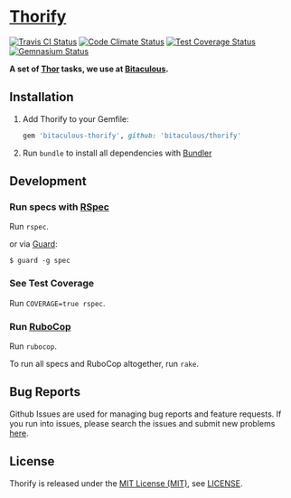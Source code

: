 [Thorify]
=========

[![Travis CI Status][Travis CI Status]][Travis CI]
[![Code Climate Status][Code Climate Status]][Code Climate]
[![Test Coverage Status][Test Coverage Status]][Test Coverage]
[![Gemnasium Status][Gemnasium Status]][Gemnasium]

**A set of [Thor] tasks, we use at [Bitaculous].**

Installation
------------

1. Add Thorify to your Gemfile:

    ```ruby
    gem 'bitaculous-thorify', github: 'bitaculous/thorify'
    ```

2. Run `bundle` to install all dependencies with [Bundler]

Development
-----------

### Run specs with [RSpec]

Run `rspec`.

or via [Guard]:

```
$ guard -g spec
```

### See Test Coverage

Run `COVERAGE=true rspec`.

### Run [RuboCop]

Run `rubocop`.

To run all specs and RuboCop altogether, run `rake`.

Bug Reports
-----------

Github Issues are used for managing bug reports and feature requests. If you run into issues, please search the issues
and submit new problems [here].

License
-------

Thorify is released under the [MIT License (MIT)], see [LICENSE].

[Bitaculous]: https://bitaculous.com "It's all about the bits, baby!"
[Bundler]: http://bundler.io "The best way to manage a Ruby application's gems"
[Code Climate]: https://codeclimate.com/github/bitaculous/thorify "Thorify at Code Climate"
[Code Climate Status]: https://img.shields.io/codeclimate/github/bitaculous/thorify.svg?style=flat "Code Climate Status"
[Gemnasium]: https://gemnasium.com/bitaculous/thorify "Thorify at Gemnasium"
[Gemnasium Status]: https://img.shields.io/gemnasium/bitaculous/thorify.svg?style=flat "Gemnasium Status"
[Guard]: http://guardgem.org "A command line tool to easily handle events on file system modifications."
[here]: https://github.com/bitaculous/thorify/issues "Github Issues"
[LICENSE]: https://raw.githubusercontent.com/bitaculous/thorify/master/LICENSE "License"
[MIT License (MIT)]: http://opensource.org/licenses/MIT "The MIT License (MIT)"
[RSpec]: http://rspec.info "Behaviour Driven Development for Ruby"
[RuboCop]: https://github.com/bbatsov/rubocop "A Ruby static code analyzer, based on the community Ruby style guide."
[Test Coverage]: https://codeclimate.com/github/bitaculous/thorify "Test Coverage (Code Climate)"
[Test Coverage Status]: https://img.shields.io/codeclimate/coverage/github/bitaculous/thorify.svg?style=flat "Test Coverage Status"
[Thor]: http://whatisthor.com "A toolkit for building powerful command-line interfaces."
[Thorify]: https://bitaculous.github.io/thorify/ "A set of Thor tasks, we use at Bitaculous."
[Travis CI]: https://travis-ci.org/bitaculous/thorify "Thorify at Travis CI"
[Travis CI Status]: https://img.shields.io/travis/bitaculous/thorify.svg?style=flat "Travis CI Status"